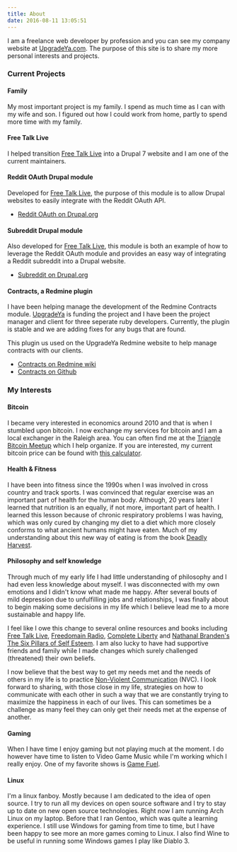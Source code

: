 ```yaml
---
title: About
date: 2016-08-11 13:05:51
---
```

I am a freelance web developer by profession and you can see my company website
at [UpgradeYa.com](http://webpagedesigncompany.net). The purpose of this site
is to share my more personal interests and projects.

### Current Projects

#### Family

My most important project is my family. I spend as much time as I can with my
wife and son. I figured out how I could work from home, partly to spend more
time with my family.

#### Free Talk Live

I helped transition [Free Talk Live](http://freetalklive.com) into a Drupal 7
website and I am one of the current maintainers.

#### Reddit OAuth Drupal module

Developed for [Free Talk Live](http://freetalklive.com), the purpose of this
module is to allow Drupal websites to easily integrate with the Reddit OAuth API.

* [Reddit OAuth on Drupal.org](https://drupal.org/sandbox/daveparrish/1946076)

#### Subreddit Drupal module

Also developed for [Free Talk Live](http://freetalklive.com), this module is both
an example of how to leverage the Reddit OAuth module and provides an easy way of
integrating a Reddit subreddit into a Drupal website.

* [Subreddit on Drupal.org](https://drupal.org/sandbox/daveparrish/1930520)

#### Contracts, a Redmine plugin

I have been helping manage the development of the Redmine Contracts module.
[UpgradeYa](http://webpagedesigncompany.net)
is funding the project and I have been the project manager and client for three
seperate ruby developers. Currently, the plugin is stable and we are adding
fixes for any bugs that are found.

This plugin us used on the UpgradeYa Redmine website to help manage contracts with
our clients.

* [Contracts on Redmine wiki](http://www.redmine.org/plugins/redmine_contracts_with_time_tracking)
* [Contracts on Github](https://github.com/upgradeya/redmine-contracts-with-time-tracking-plugin)

### My Interests

#### Bitcoin

I became very interested in economics around 2010 and that is when I stumbled upon
bitcoin. I now exchange my services for bitcoin and I am a local exchanger in the
Raleigh area. You can often find me at the
[Triangle Bitcoin Meetup](http://www.meetup.com/Triangle-Bitcoin-Meetup/) which
I help organize. If you are interested, my current bitcoin price can be found with [this calculator](https://dmp1ce.github.io/Dave-s-BTC-Price).

#### Health & Fitness

I have been into fitness since the 1990s when I was involved in cross country and
track sports.  I was convinced that regular exercise was an important part of
health for the human body.  Although, 20 years later I learned that
nutrition is an equally, if not more, important part of health.  I learned this
lesson because of chronic respiratory problems I was having, which was only cured
by changing my diet to a diet which more closely conforms to what ancient humans
might have eaten. Much of my understanding about this new way of eating is from
the book
[Deadly Harvest](http://www.amazon.com/Deadly-Harvest-Intimate-Relationship-Between/dp/0757001424).

#### Philosophy and self knowledge

Through much of my early life I had little understanding of philosophy and I had
even less knowledge about myself.  I was disconnected with my own emotions
and I didn't know what made me happy.  After several bouts of mild
depression due to unfulfilling jobs and relationships, I was finally about to
begin making some decisions in my life which I believe lead me to a more
sustainable and happy life.

I feel like I owe this change to several online resources and books including
[Free Talk Live](http://freetalklive.com),
[Freedomain Radio](http://www.freedomainradio.com/),
[Complete Liberty](http://completeliberty.com/) and
[Nathanal Branden's The Six Pillars of Self Esteem](http://www.amazon.com/The-Six-Pillars-Self-Esteem-Definitive/dp/0553374397).
I am also lucky to have had supportive friends and
family while I made changes which surely challenged (threatened) their own
beliefs.

I now believe that the best way to get my needs met and the needs of others
in my life is to practice
[Non-Violent Communication](http://en.wikipedia.org/wiki/Nonviolent_Communication)
(NVC). I look forward to sharing, with those close in my life, strategies on
how to communicate with each other in such a way that we are constantly
trying to maximize the happiness in each of our lives. This can sometimes be
a challenge as many feel they can only get their needs met at the expense of
another.

#### Gaming

When I have time I enjoy gaming but not playing much at the moment. I do however
have time to listen to Video Game Music while I'm working which I really enjoy. One
of my favorite shows is [Game Fuel](http://kngi.org/category/past-episodes-gamefuel/).

#### Linux

I'm a linux fanboy. Mostly because I am dedicated to the idea of open source.
I try to run all my devices on open source software and I try to stay up to
date on new open source technologies.  Right now I am running Arch Linux on my
laptop. Before that I ran Gentoo, which was quite a learning experience.
I still use Windows for gaming from time to time, but I have been happy to
see more an more games coming to Linux. I also find Wine to be useful in running
some Windows games I play like Diablo 3.
